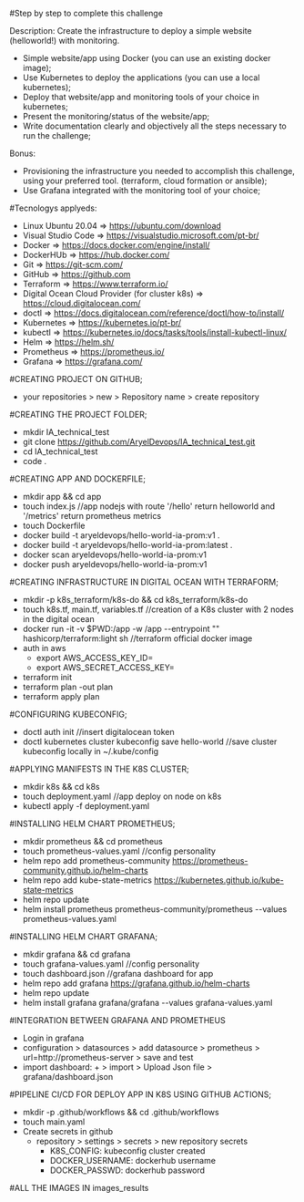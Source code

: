 #Step by step to complete this challenge

Description:
Create the infrastructure to deploy a simple website (helloworld!) with
monitoring.

- Simple website/app using Docker (you can use an existing docker image);
- Use Kubernetes to deploy the applications (you can use a local kubernetes);
- Deploy that website/app and monitoring tools of your choice in kubernetes;
- Present the monitoring/status of the website/app;
- Write documentation clearly and objectively all the steps necessary to run the challenge;

Bonus:
- Provisioning the infrastructure you needed to accomplish this challenge, using your
preferred tool. (terraform, cloud formation or ansible);
- Use Grafana integrated with the monitoring tool of your choice;

#Tecnologys applyeds:
- Linux Ubuntu 20.04 => https://ubuntu.com/download
- Visual Studio Code => https://visualstudio.microsoft.com/pt-br/
- Docker => https://docs.docker.com/engine/install/
- DockerHUb => https://hub.docker.com/
- Git => https://git-scm.com/
- GitHub => https://github.com
- Terraform => https://www.terraform.io/
- Digital Ocean Cloud Provider (for cluster k8s) => https://cloud.digitalocean.com/
- doctl => https://docs.digitalocean.com/reference/doctl/how-to/install/
- Kubernetes => https://kubernetes.io/pt-br/
- kubectl => https://kubernetes.io/docs/tasks/tools/install-kubectl-linux/
- Helm => https://helm.sh/
- Prometheus => https://prometheus.io/
- Grafana => https://grafana.com/

#CREATING PROJECT ON GITHUB;

- your repositories > new > Repository name > create repository

#CREATING THE PROJECT FOLDER;
- mkdir IA_technical_test
- git clone https://github.com/AryelDevops/IA_technical_test.git
- cd IA_technical_test
- code .

#CREATING APP AND DOCKERFILE;
- mkdir app && cd app
- touch index.js //app nodejs with route '/hello' return helloworld and '/metrics' return prometheus metrics
- touch Dockerfile 
- docker build -t aryeldevops/hello-world-ia-prom:v1 .
- docker build -t aryeldevops/hello-world-ia-prom:latest .
- docker scan aryeldevops/hello-world-ia-prom:v1
- docker push aryeldevops/hello-world-ia-prom:v1

#CREATING INFRASTRUCTURE IN DIGITAL OCEAN WITH TERRAFORM;

- mkdir -p k8s_terraform/k8s-do && cd k8s_terraform/k8s-do
- touch k8s.tf, main.tf, variables.tf //creation of a K8s cluster with 2 nodes in the digital ocean
- docker run -it -v $PWD:/app -w /app --entrypoint "" hashicorp/terraform:light sh //terraform official docker image 
- auth in aws
    - export AWS_ACCESS_KEY_ID= 
    - export AWS_SECRET_ACCESS_KEY=
- terraform init
- terraform plan -out plan
- terraform apply plan

#CONFIGURING KUBECONFIG;

- doctl auth init //insert digitalocean token
- doctl kubernetes cluster kubeconfig save hello-world //save cluster kubeconfig locally in ~/.kube/config

#APPLYING MANIFESTS IN THE K8S CLUSTER;

- mkdir k8s && cd k8s
- touch deployment.yaml //app deploy on node on k8s
- kubectl apply -f deployment.yaml

#INSTALLING HELM CHART PROMETHEUS;

- mkdir prometheus && cd prometheus
- touch prometheus-values.yaml //config personality
- helm repo add prometheus-community https://prometheus-community.github.io/helm-charts
- helm repo add kube-state-metrics https://kubernetes.github.io/kube-state-metrics
- helm repo update
- helm install prometheus prometheus-community/prometheus --values prometheus-values.yaml

#INSTALLING HELM CHART GRAFANA;

- mkdir grafana && cd grafana
- touch grafana-values.yaml //config personality
- touch dashboard.json //grafana dashboard for app 
- helm repo add grafana https://grafana.github.io/helm-charts
- helm repo update
- helm install grafana grafana/grafana --values grafana-values.yaml

#INTEGRATION BETWEEN GRAFANA AND PROMETHEUS
- Login in grafana
- configuration > datasources > add datasource > prometheus > url=http://prometheus-server > save and test
- import dashboard: + > import > Upload Json file > grafana/dashboard.json

#PIPELINE CI/CD FOR DEPLOY APP IN K8S USING GITHUB ACTIONS;
- mkdir -p .github/workflows && cd .github/workflows
- touch main.yaml
- Create secrets in github
    - repository > settings > secrets > new repository secrets
        - K8S_CONFIG: kubeconfig cluster created 
        - DOCKER_USERNAME: dockerhub username
        - DOCKER_PASSWD: dockerhub password

#ALL THE IMAGES IN images_results
